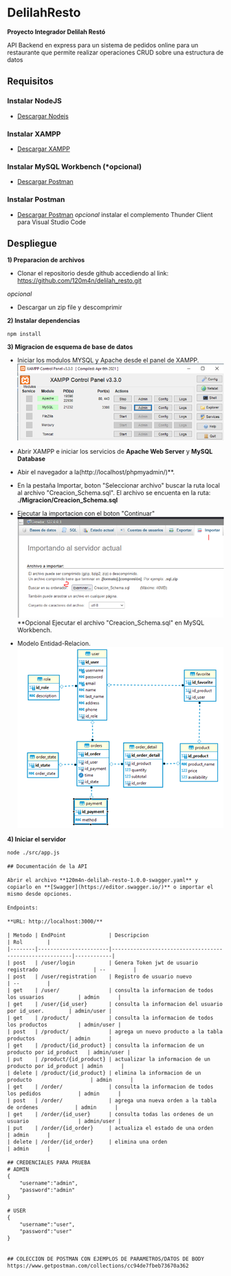 # DelilahResto
**Proyecto Integrador Delilah Restó**

 API Backend en express para un sistema de pedidos online para un restaurante que permite realizar 
 operaciones CRUD sobre una estructura de datos
## Requisitos

### Instalar NodeJS
  - [Descargar Nodejs](https://nodejs.org/en/download/)

### Instalar XAMPP
  - [Descargar XAMPP](https://www.apachefriends.org/es/download.html)

### Instalar MySQL Workbench (*opcional)
  - [Descargar Postman](https://www.postman.com/product/api-client/)

### Instalar Postman
  - [Descargar Postman](https://www.postman.com/product/api-client/)
  *opcional*
  instalar el complemento Thunder Client para Visual Studio Code

## Despliegue
**1) Preparacion de archivos**

* Clonar el repositorio desde github accediendo al link: https://github.com/120m4n/delilah_resto.git

*opcional*
* Descargar un zip file y descomprimir

**2) Instalar dependencias**
```
npm install
```

**3) Migracion de esquema de base de datos**
* Iniciar los modulos MYSQL y Apache desde el panel de XAMPP.
![Alt panel xampp](./Migracion/Panel_XAMPP.PNG?raw=true "Panel XAMPP")
* Abrir XAMPP e iniciar los servicios de **Apache Web Server** y **MySQL Database**
* Abir el navegador a la(http://localhost/phpmyadmin/)**.
* En la pestaña Importar, boton "Seleccionar archivo" buscar la ruta local al archivo "Creacion_Schema.sql". 
El archivo se encuenta en la ruta: **./Migracion/Creacion_Schema.sql**
* Ejecutar la importacion con el boton "Continuar"
![Alt importacion data](./Migracion/Importacion.PNG?raw=true "importacion data")
**Opcional
Ejecutar el archivo "Creacion_Schema.sql" en MySQL Workbench.

* Modelo Entidad-Relacion.
![Alt modelo ER](./Migracion/ER_Diagram.PNG?raw=true "Modelo ER")


**4) Iniciar el servidor**

```
node ./src/app.js

## Documentación de la API

Abrir el archivo **120m4n-delilah-resto-1.0.0-swagger.yaml** y copiarlo en **[Swagger](https://editor.swagger.io/)** o importar el mismo desde opciones.

Endpoints:

**URL: http://localhost:3000/**

| Metodo | EndPoint              | Descripcion                                             | Rol        |
|--------|-----------------------|---------------------------------------------------------|------------|
| post   | /user/login           | Genera Token jwt de usuario registrado                  | --         |
| post   | /user/registration    | Registro de usuario nuevo                               | --         |
| get    | /user/                | consulta la informacion de todos los usuarios           | admin      |
| get    | /user/{id_user}       | consulta la informacion del usuario por id_user.        | admin/user |
| get    | /product/             | consulta la informacion de todos los productos          | admin/user |
| post   | /product/             | agrega un nuevo producto a la tabla productos           | admin      |
| get    | /product/{id_product} | consulta la informacion de un producto por id_product   | admin/user |
| put    | /product/{id_product} | actualizar la informacion de un producto por id_product | admin      |
| delete | /product/{id_product} | elimina la informacion de un producto                   | admin      |
| get    | /order/               | consulta la informacion de todos los pedidos            | admin      |
| post   | /order/               | agrega una nueva orden a la tabla de ordenes            | admin      |
| get    | /order/{id_user}      | consulta todas las ordenes de un usuario                | admin/user |
| put    | /order/{id_order}     | actualiza el estado de una orden                        | admin      |
| delete | /order/{id_order}     | elimina una orden                                       | admin      |

## CREDENCIALES PARA PRUEBA
# ADMIN
{
    "username":"admin",
    "password":"admin"
}

# USER
{
    "username":"user",
    "password":"user"
}


## COLECCION DE POSTMAN CON EJEMPLOS DE PARAMETROS/DATOS DE BODY
https://www.getpostman.com/collections/cc94de7fbeb73670a362